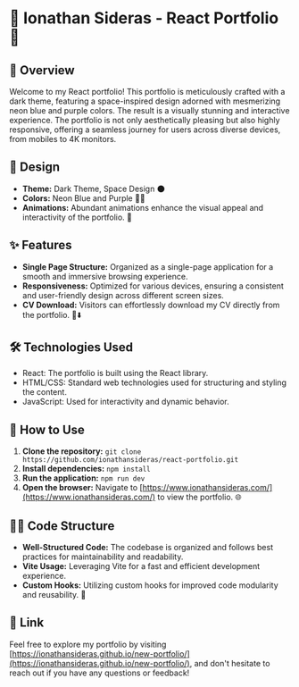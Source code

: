 # 🚀 Ionathan Sideras - React Portfolio 🚀

## 🌌 Overview

Welcome to my React portfolio! This portfolio is meticulously crafted with a dark theme, featuring a space-inspired design adorned with mesmerizing neon blue and purple colors. The result is a visually stunning and interactive experience. The portfolio is not only aesthetically pleasing but also highly responsive, offering a seamless journey for users across diverse devices, from mobiles to 4K monitors.

## 🎨 Design

- **Theme:** Dark Theme, Space Design 🌑
- **Colors:** Neon Blue and Purple 💙💜
- **Animations:** Abundant animations enhance the visual appeal and interactivity of the portfolio. 🎉

## ✨ Features

- **Single Page Structure:** Organized as a single-page application for a smooth and immersive browsing experience.
- **Responsiveness:** Optimized for various devices, ensuring a consistent and user-friendly design across different screen sizes.
- **CV Download:** Visitors can effortlessly download my CV directly from the portfolio. 📄⬇️

## 🛠 Technologies Used

- React: The portfolio is built using the React library.
- HTML/CSS: Standard web technologies used for structuring and styling the content.
- JavaScript: Used for interactivity and dynamic behavior.

## 🚀 How to Use

1. **Clone the repository:** `git clone https://github.com/ionathansideras/react-portfolio.git`
2. **Install dependencies:** `npm install`
3. **Run the application:** `npm run dev`
4. **Open the browser:** Navigate to [https://www.ionathansideras.com/](https://www.ionathansideras.com/) to view the portfolio. 🌐

## 👩‍💻 Code Structure

- **Well-Structured Code:** The codebase is organized and follows best practices for maintainability and readability.
- **Vite Usage:** Leveraging Vite for a fast and efficient development experience.
- **Custom Hooks:** Utilizing custom hooks for improved code modularity and reusability. 🧩


## 🌟 Link

Feel free to explore my portfolio by visiting [https://ionathansideras.github.io/new-portfolio/](https://ionathansideras.github.io/new-portfolio/), and don't hesitate to reach out if you have any questions or feedback!
